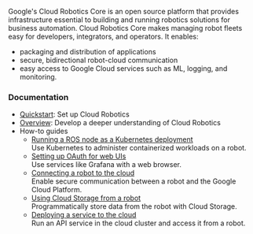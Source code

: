 Google's Cloud Robotics Core is an open source platform that provides
infrastructure essential to building and running robotics solutions for business
automation. Cloud Robotics Core makes managing robot fleets easy for developers,
integrators, and operators. It enables:

* packaging and distribution of applications
* secure, bidirectional robot-cloud communication
* easy access to Google Cloud services such as ML, logging, and monitoring.

### Documentation

* [Quickstart](quickstart.md): Set up Cloud Robotics
* [Overview](overview.md): Develop a deeper understanding of Cloud Robotics
* How-to guides
    * [Running a ROS node as a Kubernetes deployment](how-to/running-ros-node.md)<br/>
      Use Kubernetes to administer containerized workloads on a robot.
    * [Setting up OAuth for web UIs](how-to/setting-up-oauth.md)<br/>
      Use services like Grafana with a web browser.
    * [Connecting a robot to the cloud](how-to/connecting-robot.md)<br/>
      Enable secure communication between a robot and the Google Cloud Platform.
    * [Using Cloud Storage from a robot](how-to/using-cloud-storage.md)<br/>
      Programmatically store data from the robot with Cloud Storage.
    * [Deploying a service to the cloud](how-to/deploying-service.md)<br/>
      Run an API service in the cloud cluster and access it from a robot.
